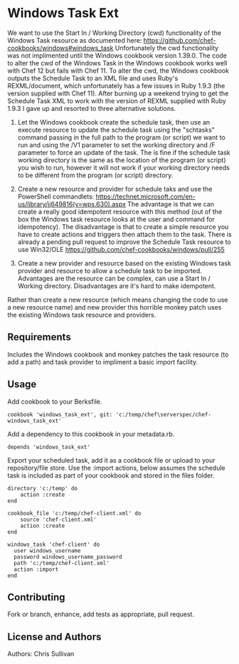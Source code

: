 Windows Task Ext
====================
We want to use the Start In / Working Directory (cwd) functionality of the Windows Task resource as documented here: https://github.com/chef-cookbooks/windows#windows_task
Unfortunately the cwd functionality was not implimented until the Windows cookbook version 1.39.0.
The code to alter the cwd of the Windows Task in the Windows cookbook works well with Chef 12 but fails with Chef 11.
To alter the cwd, the Windows cookbook outputs the Schedule Task to an XML file and uses Ruby's REXML/document, which unfortunately has a few issues in Ruby 1.9.3 (the version supplied with Chef 11).
After burning up a weekend trying to get the Schedule Task XML to work with the version of REXML supplied with Ruby 1.9.3 I gave up and resorted to three alternative solutions.

1. Let the Windows cookbook create the schedule task, then use an execute resource to update the schedule task using the "schtasks" command passing in the full path to the program (or script) we want to run and using the /V1 parameter to set the working directory and /F parameter to force an update of the task.
The is fine if the schedule task working directory is the same as the location of the program (or script) you wish to run, however it will not work if your working directory needs to be different from the program (or script) directory.

2. Create a new resource and provider for schedule taks and use the PowerShell commandlets: https://technet.microsoft.com/en-us/library/jj649816(v=wps.630).aspx
The advantage is that we can create a really good idempotent resource with this method (out of the box the Windows task resource looks at the user and command for idempotency). The disadvantage is that to create a simple resource you have to create actions and triggers then attach them to the task.
There is already a pending pull request to improve the Schedule Task resource to use Win32/OLE https://github.com/chef-cookbooks/windows/pull/255

3. Create a new provider and resource based on the existing Windows task provider and resource to allow a schedule task to be imported.
Advantages are the resource can be complex, can use a Start In / Working directory. Disadvantages are it's hard to make idempotent.

Rather than create a new resource (which means changing the code to use a new resource name) and new provider this horrible monkey patch uses the existing Windows task resource and providers.

Requirements
------------
Includes the Windows cookbook and monkey patches the task resource (to add a path) and task provider to impliment a basic import facility.

Usage
-----
Add cookbook to your Berksfile.
````
cookbook 'windows_task_ext', git: 'c:/temp/chef\serverspec/chef-windows_task_ext'
````
Add a dependency to this cookbook in your metadata.rb.
````
depends 'windows_task_ext'
````

Export your scheduled task, add it as a cookbook file or upload to your repository/file store.
Use the :import actions, below assumes the schedule task is included as part of your cookbook and stored in the files folder.
````
directory 'c:/temp' do
	action :create
end

cookbook_file 'c:/temp/chef-client.xml' do
	source 'chef-client.xml'
	action :create
end

windows_task 'chef-client' do
  user windows_username
  password windows_username_password
  path 'c:/temp/chef-client.xml'
  action :import
end

````

Contributing
------------
Fork or branch, enhance, add tests as appropriate, pull request.

License and Authors
-------------------
Authors: Chris Sullivan
